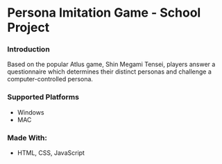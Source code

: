 # Persona Imitation Game - School Project

### Introduction
Based on the popular Atlus game, Shin Megami Tensei, players answer a questionnaire which determines their distinct personas and challenge a computer-controlled persona. 


### Supported Platforms
- Windows
- MAC 

### Made With:
- HTML, CSS, JavaScript

